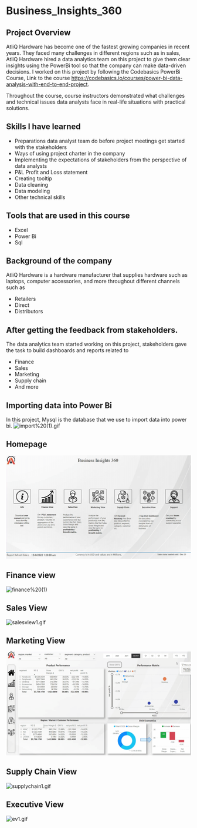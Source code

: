 # Business_Insights_360


## Project Overview
AtliQ Hardware has become one of the fastest growing companies in recent years. They faced many challenges in different regions such as in sales, AtliQ Hardware hired a data analytics team on this project to give them clear insights using the PowerBi tool so that the company can make data-driven decisions.
I worked on this project by following the Codebasics PowerBi Course, Link to the course https://codebasics.io/courses/power-bi-data-analysis-with-end-to-end-project.

Throughout the course, course instructors demonstrated what challenges and technical issues data analysts face in real-life situations with practical solutions.


## Skills I have learned
- Preparations data analyst team do before project meetings get started with the stakeholders
- Ways of using project charter in the company
- Implementing the expectations of stakeholders from the perspective of data analysts
- P&L Profit and Loss statement
- Creating tooltip
- Data cleaning
- Data modeling
- Other technical skills

## Tools that are used in this course
- Excel
- Power Bi
- Sql

## Background of the company
AtliQ Hardware is a hardware manufacturer that supplies hardware such as laptops, computer accessories, and more throughout different channels such as
- Retailers
- Direct
- Distributors

## After getting the feedback from stakeholders.
The data analytics team started working on this project, stakeholders gave the task to build dashboards and reports related to
- Finance
- Sales
- Marketing
- Supply chain
- And more

## Importing data into Power Bi
In this project, Mysql is the database that we use to import data into power bi.
![import%20(1).gif](https://github.com/Farhan3005/Business-Insights-360/blob/main/folder1/import%20(1).gif)

## Homepage
![homepage2.gif](https://github.com/Farhan3005/Business-Insights-360/blob/main/folder1/homepage2.gif)

## Finance view
![finance%20(1)](https://github.com/Farhan3005/Business-Insights-360/blob/main/folder1/finance%20(1).gif)

## Sales View
![salesview1.gif](https://github.com/Farhan3005/Business-Insights-360/blob/main/folder1/salesview1.gif)

## Marketing View
![Marketing_View1.gif](https://github.com/Farhan3005/Business-Insights-360/blob/main/folder1/Marketing_View1.gif)

## Supply Chain View
![supplychain1.gif](https://github.com/Farhan3005/Business-Insights-360/blob/main/folder1/supplychain1.gif)

## Executive View
![ev1.gif](https://github.com/Farhan3005/Business-Insights-360/blob/main/folder1/ev1.gif)
